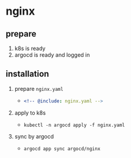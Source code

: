 # nginx

## prepare

1. k8s is ready
2. argocd is ready and logged in

## installation

1. prepare `nginx.yaml`
    * ```yaml
      <!-- @include: nginx.yaml -->
      ```
2. apply to k8s
    * ```shell
      kubectl -n argocd apply -f nginx.yaml
      ```
3. sync by argocd
    * ```shell
      argocd app sync argocd/nginx
      ```